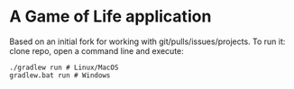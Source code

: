 # A Game of Life application
Based on an initial fork for working with git/pulls/issues/projects.
To run it: clone repo, open a command line and execute:

    ./gradlew run # Linux/MacOS
    gradlew.bat run # Windows